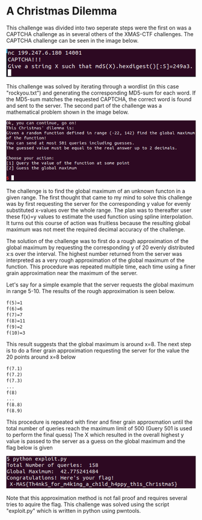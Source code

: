 # A Christmas Dilemma
This challenge was divided into two seperate steps were the first on was a CAPTCHA challenge as in several others of the XMAS-CTF challenges.
The CAPTCHA challenge can be seen in the image below.

![alt text](ChristmasDIlemma_captcha.png "CAPTCHA")

This challenge was solved by iterating through a wordlist (in this case "rockyou.txt") and generating the corresponding MD5-sum for each word. If the MD5-sum matches the requested CAPTCHA, the correct word is found and sent to the server.
The second part of the challenge was a mathematical problem shown in the image below.

![alt text](ChristmasDilemma_task.png "MathematicalChallenge")

The challenge is to find the global maximum of an unknown functon in a given range. The first thought that came to my mind to solve this challenge was by first requesting the server for the corresponding y value for evenly substituted x-values over the whole range. The plan was to thereafter user these f(x)=y values to estimate the used function using spline interpolation.
It turns out this course of action was fruitless because the resulting global maximum was not meet the required decimal accuracy of the challenge.

The solution of the challenge was to first do a rough approximation of the global maximum by requesting the corresponding y of 20 evenly distributed x:s over the interval.
The highest number returned from the server was interpreted as a very rough approximation of the global maximum of the function. This procedure was repeated multiple time, each time using a finer grain approximation near the maximum of the server.

Let's say for a simple example that the server requests the global maximum in range 5-10.
The results of the rough approximation is seen below.
```
f(5)=1
f(6)=6
f(7)=7
f(8)=11
f(9)=2
f(10)=3
```
This result suggests that the global maximum is around x=8.
The next step is to do a finer grain approximation requesting the server for the value the 20 points around x=8 below
```
f(7.1)
f(7.2)
f(7.3)
...
f(8)
...
f(8.8)
f(8.9)
```
This procedure is repeated with finer and finer grain approxmation until the total number of queries reach the maximum limit of 500 (Guery 501 is used to perform the final quess)
The X which resulted in the overall highest y value is passed to the server as a guess on the global maximum and the flag below is given

![alt text](ChristmasDilemma_flag.png "Flag")

Note that this approximation method is not fail proof and requires several tries to aquire the flag.
This challenge was solved using the script "exploit.py" which is written in python using pwntools.



